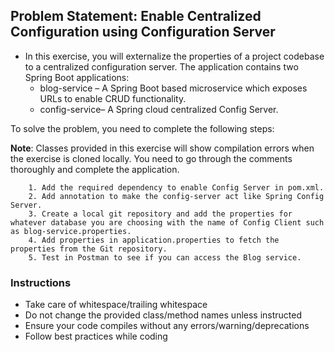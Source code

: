 ## Problem Statement: Enable Centralized Configuration using Configuration Server

* In this exercise, you will externalize the  properties of a  project codebase to a centralized configuration server. The application contains two Spring Boot applications:
  - blog-service – A Spring Boot based microservice which exposes URLs to enable CRUD functionality. 
  - config-service– A Spring cloud centralized Config Server.

To solve the problem, you need to complete the following steps:

**Note**: Classes provided in this exercise will show compilation errors when the exercise is cloned locally.
You need to go through the comments thoroughly and complete the application.
  
        1. Add the required dependency to enable Config Server in pom.xml.
        2. Add annotation to make the config-server act like Spring Config Server. 
        3. Create a local git repository and add the properties for whatever database you are choosing with the name of Config Client such as blog-service.properties.
        4. Add properties in application.properties to fetch the properties from the Git repository.
        5. Test in Postman to see if you can access the Blog service.

  
### Instructions
 - Take care of whitespace/trailing whitespace
 - Do not change the provided class/method names unless instructed
 - Ensure your code compiles without any errors/warning/deprecations 
 - Follow best practices while coding
 
 
 




 
 




